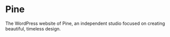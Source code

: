 Pine
=================

The WordPress website of Pine, an independent studio focused on creating beautiful, timeless design.